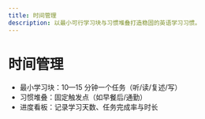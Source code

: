 ```yaml
---
title: 时间管理
description: 以最小可行学习块与习惯堆叠打造稳固的英语学习习惯。
---
```


# 时间管理

- 最小学习块：10—15 分钟一个任务（听/读/复述/写）
- 习惯堆叠：固定触发点（如早餐后/通勤）
- 进度看板：记录学习天数、任务完成率与时长


